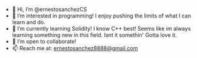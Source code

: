 - 👋 Hi, I’m @ernestosanchezCS
- 👀 I’m interested in programming! I enjoy pushing the limits of what I can learn and do.
- 🌱 I’m currently learning Solidity! I know C++ best! Seems like im always learning something new in this field. Isnt it somethin' Gotta love it. 
- 💞️ I’m open to collaborate!
- 📫 Reach me at: ernestosanchez8888@gmail.com

<!---
ernestosanchezCS/ernestosanchezCS is a ✨ special ✨ repository because its `README.md` (this file) appears on your GitHub profile.
You can click the Preview link to take a look at your changes.
--->
